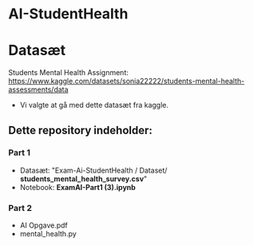 # AI-StudentHealth
# Datasæt
Students Mental Health Assignment: https://www.kaggle.com/datasets/sonia22222/students-mental-health-assessments/data
- Vi valgte at gå med dette datasæt fra kaggle.

## Dette repository indeholder:
### Part 1
- Datasæt: "Exam-Ai-StudentHealth / Dataset/ **students_mental_health_survey.csv**"
- Notebook: **ExamAI-Part1 (3).ipynb**
  
### Part 2
- AI Opgave.pdf
- mental_health.py
